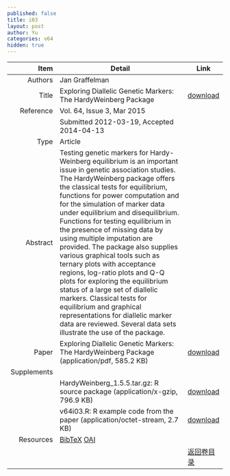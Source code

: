 ```yaml
---
published: false
title: i03
layout: post
author: Yu
categories: v64
hidden: true
---
```


| Item | Detail | Link |
|---:|---|---|
| Authors | Jan Graffelman| |
| Title | Exploring Diallelic Genetic Markers: The HardyWeinberg Package | [download](http://www.jstatsoft.org/v64/i03/paper) |
| Reference |Vol. 64, Issue 3, Mar 2015 | |
| | Submitted 2012-03-19, Accepted 2014-04-13| | 
| Type | Article| |
| Abstract | Testing genetic markers for Hardy-Weinberg equilibrium is an important issue in genetic association studies. The HardyWeinberg package offers the classical tests for equilibrium, functions for power computation and for the simulation of marker data under equilibrium and disequilibrium. Functions for testing equilibrium in the presence of missing data by using multiple imputation are provided. The package also supplies various graphical tools such as ternary plots with acceptance regions, log-ratio plots and Q-Q plots for exploring the equilibrium status of a large set of diallelic markers. Classical tests for equilibrium and graphical representations for diallelic marker data are reviewed. Several data sets illustrate the use of the package.| |
| Paper | Exploring Diallelic Genetic Markers: The HardyWeinberg Package  (application/pdf, 585.2 KB)| [download](http://www.jstatsoft.org/v64/i03/paper) |
| Supplements | | |
| |HardyWeinberg_1.5.5.tar.gz: R source package  (application/x-gzip, 796.9 KB)|  [download](http://www.jstatsoft.org/v64/i03/supp/1) |
| |v64i03.R:                   R example code from the paper  (application/octet-stream, 2.7 KB)|  [download](http://www.jstatsoft.org/v64/i03/supp/2) |
| Resources | [BibTeX](http://www.jstatsoft.org/v64/i03/bibtex) [OAI](http://www.jstatsoft.org/oai?verb=GetRecord&identifier=oai.jstatsoft/v64/i03&prefix=oai_dc)| |
| |  | [返回卷目录]({{site.baseurl}}/volume/v64.html) |